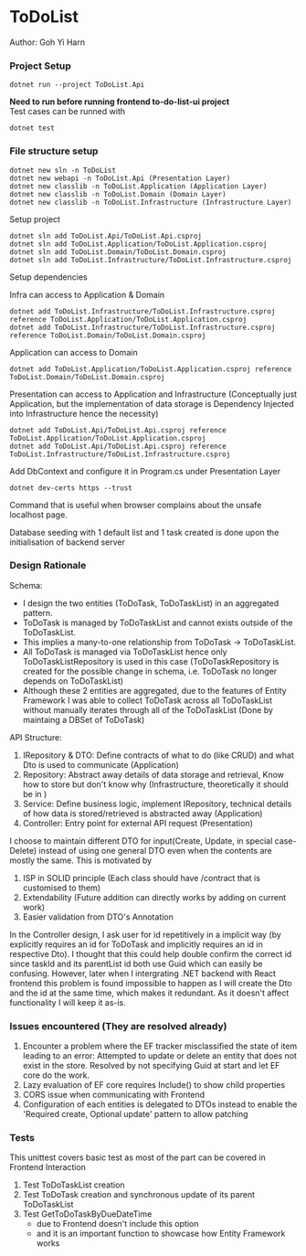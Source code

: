 # ToDoList

Author: Goh Yi Harn

### Project Setup
```
dotnet run --project ToDoList.Api
```
**Need to run before running frontend to-do-list-ui project**<br/>
Test cases can be runned with 
```
dotnet test
```

### File structure setup
```
dotnet new sln -n ToDoList
dotnet new webapi -n ToDoList.Api (Presentation Layer)
dotnet new classlib -n ToDoList.Application (Application Layer)
dotnet new classlib -n ToDoList.Domain (Domain Layer)
dotnet new classlib -n ToDoList.Infrastructure (Infrastructure Layer)
```
Setup project
```
dotnet sln add ToDoList.Api/ToDoList.Api.csproj
dotnet sln add ToDoList.Application/ToDoList.Application.csproj
dotnet sln add ToDoList.Domain/ToDoList.Domain.csproj
dotnet sln add ToDoList.Infrastructure/ToDoList.Infrastructure.csproj
```
Setup dependencies

Infra can access to Application & Domain
```
dotnet add ToDoList.Infrastructure/ToDoList.Infrastructure.csproj reference ToDoList.Application/ToDoList.Application.csproj
dotnet add ToDoList.Infrastructure/ToDoList.Infrastructure.csproj reference ToDoList.Domain/ToDoList.Domain.csproj

```
Application can access to Domain
```
dotnet add ToDoList.Application/ToDoList.Application.csproj reference ToDoList.Domain/ToDoList.Domain.csproj
```
Presentation can access to Application and Infrastructure (Conceptually just Application, but the implementation of data storage is Dependency Injected into Infrastructure hence the necessity)
```
dotnet add ToDoList.Api/ToDoList.Api.csproj reference ToDoList.Application/ToDoList.Application.csproj
dotnet add ToDoList.Api/ToDoList.Api.csproj reference ToDoList.Infrastructure/ToDoList.Infrastructure.csproj
```

Add DbContext and configure it in Program.cs under Presentation Layer

```
dotnet dev-certs https --trust
```
Command that is useful when browser complains about the unsafe localhost page.

Database seeding with 1 default list and 1 task created is done upon the initialisation of backend server 

### Design Rationale
Schema:
- I design the two entities (ToDoTask, ToDoTaskList) in an aggregated pattern.
- ToDoTask is managed by ToDoTaskList and cannot exists outside of the ToDoTaskList.
- This implies a many-to-one relationship from ToDoTask -> ToDoTaskList.
- All ToDoTask is managed via ToDoTaskList hence only ToDoTaskListRepository is used in this case (ToDoTaskRepository is created for the possible change in schema, i.e. ToDoTask no longer depends on ToDoTaskList)
- Although these 2 entities are aggregated, due to the features of Entity Framework I was able to collect ToDoTask across all ToDoTaskList without manually iterates through all of the ToDoTaskList (Done by maintaing a DBSet of ToDoTask)


API Structure:
1. IRepository & DTO: Define contracts of what to do (like CRUD) and what Dto is used to communicate (Application)
2. Repository: Abstract away details of data storage and retrieval, Know how to store but don't know why (Infrastructure, theoretically it should be in )
3. Service: Define business logic, implement IRepository, technical details of how data is stored/retrieved is abstracted away (Application)
4. Controller: Entry point for external API request (Presentation) 

I choose to maintain different DTO for input(Create, Update, in special case-Delete) instead of using one general DTO even when the contents are mostly the same.
This is motivated by 
1. ISP in SOLID principle (Each class should have /contract that is customised to them)
2. Extendability (Future addition can directly works by adding on current work)
3. Easier validation from DTO's Annotation

In the Controller design, I ask user for id repetitively in a implicit way (by explicitly requires an id for ToDoTask and implicitly requires an id in respective Dto). I thought that this could help double confirm the correct id since taskId and its parentList id both use Guid which can easily be confusing. However, later when I intergrating .NET backend with React frontend this problem is found impossible to happen as I will create the Dto and the id at the same time, which makes it redundant. As it doesn't affect functionality I will keep it as-is.

### Issues encountered (They are resolved already)
1. Encounter a problem where the EF tracker misclassified the state of item leading to an error: Attempted to update or delete an entity that does not exist in the store.
Resolved by not specifying Guid at start and let EF core do the work.
2. Lazy evaluation of EF core requires Include() to show child properties
3. CORS issue when communicating with Frontend
4. Configuration of each entities is delegated to DTOs instead to enable the 'Required create, Optional update' pattern to allow patching

### Tests
This unittest covers basic test as most of the part can be covered in Frontend Interaction
1. Test ToDoTaskList creation
2. Test ToDoTask creation and synchronous update of its parent ToDoTaskList
3. Test GetToDoTaskByDueDateTime
    - due to Frontend doesn't include this option
    - and it is an important function to showcase how Entity Framework works

